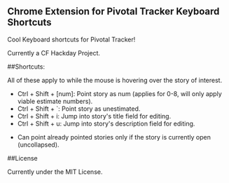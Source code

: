Chrome Extension for Pivotal Tracker Keyboard Shortcuts
---

Cool Keyboard shortcuts for Pivotal Tracker!

Currently a CF Hackday Project.

##Shortcuts:

All of these apply to while the mouse is hovering over the story of interest.

- Ctrl + Shift + [num]: Point story as num (applies for 0-8, will only apply viable estimate numbers).
- Ctrl + Shift + \`: Point story as unestimated.
- Ctrl + Shift + i: Jump into story's title field for editing.
- Ctrl + Shift + u: Jump into story's description field for editing.

* Can point already pointed stories only if the story is currently open (uncollapsed).

##License

Currently under the MIT License.
